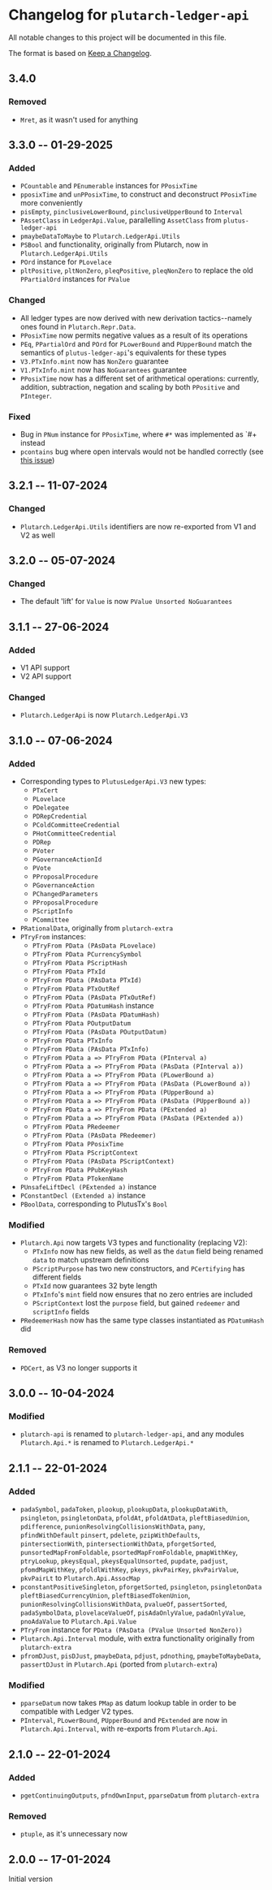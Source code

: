 # Changelog for `plutarch-ledger-api`

All notable changes to this project will be documented in this file.

The format is based on [Keep a Changelog](https://keepachangelog.com/en/1.1.0/).

## 3.4.0

### Removed

* `Mret`, as it wasn't used for anything

## 3.3.0 -- 01-29-2025

### Added

* `PCountable` and `PEnumerable` instances for `PPosixTime`
* `pposixTime` and `unPPosixTime`, to construct and deconstruct `PPosixTime`
  more conveniently
* `pisEmpty`, `pinclusiveLowerBound`, `pinclusiveUpperBound` to `Interval`
* `PAssetClass` in `LedgerApi.Value`, parallelling `AssetClass` from
  `plutus-ledger-api`
* `pmaybeDataToMaybe` to `Plutarch.LedgerApi.Utils`
* `PSBool` and functionality, originally from Plutarch, now in
  `Plutarch.LedgerApi.Utils`
* `POrd` instance for `PLovelace`
* `pltPositive`, `pltNonZero`, `pleqPositive`, `pleqNonZero` to replace the old
  `PPartialOrd` instances for `PValue`

### Changed

* All ledger types are now derived with new derivation tactics--namely ones found in `Plutarch.Repr.Data`.
* `PPosixTime` now permits negative values as a result of its operations
* `PEq`, `PPartialOrd` and `POrd` for `PLowerBound` and `PUpperBound` match the
  semantics of `plutus-ledger-api`'s equivalents for these types
* `V3.PTxInfo.mint` now has `NonZero` guarantee
* `V1.PTxInfo.mint` now has `NoGuarantees` guarantee
* `PPosixTime` now has a different set of arithmetical operations: currently,
  addition, subtraction, negation and scaling by both `PPositive` and
  `PInteger`.

### Fixed

* Bug in `PNum` instance for `PPosixTime`, where `#*` was implemented as `#+
  instead
* `pcontains` bug where open intervals would not be handled correctly (see [this
  issue](https://github.com/Plutonomicon/plutarch-plutus/issues/705))

## 3.2.1 -- 11-07-2024

### Changed

* `Plutarch.LedgerApi.Utils` identifiers are now re-exported from V1 and V2 as
  well

## 3.2.0 -- 05-07-2024

### Changed

* The default 'lift' for `Value` is now `PValue Unsorted NoGuarantees`

## 3.1.1 -- 27-06-2024

### Added

* V1 API support
* V2 API support

### Changed

* `Plutarch.LedgerApi` is now `Plutarch.LedgerApi.V3`

## 3.1.0 -- 07-06-2024

### Added

* Corresponding types to `PlutusLedgerApi.V3` new types:
    * `PTxCert`
    * `PLovelace`
    * `PDelegatee`
    * `PDRepCredential`
    * `PColdCommitteeCredential`
    * `PHotCommitteeCredential`
    * `PDRep`
    * `PVoter`
    * `PGovernanceActionId`
    * `PVote`
    * `PProposalProcedure`
    * `PGovernanceAction`
    * `PChangedParameters`
    * `PProposalProcedure`
    * `PScriptInfo`
    * `PCommittee`
* `PRationalData`, originally from `plutarch-extra`
* `PTryFrom` instances:
    * `PTryFrom PData (PAsData PLovelace)`
    * `PTryFrom PData PCurrencySymbol`
    * `PTryFrom PData PScriptHash`
    * `PTryFrom PData PTxId`
    * `PTryFrom PData (PAsData PTxId)`
    * `PTryFrom PData PTxOutRef`
    * `PTryFrom PData (PAsData PTxOutRef)`
    * `PTryFrom PData PDatumHash` instance
    * `PTryFrom PData (PAsData PDatumHash)`
    * `PTryFrom PData POutputDatum`
    * `PTryFrom PData (PAsData POutputDatum)`
    * `PTryFrom PData PTxInfo`
    * `PTryFrom PData (PAsData PTxInfo)`
    * `PTryFrom PData a => PTryFrom PData (PInterval a)`
    * `PTryFrom PData a => PTryFrom PData (PAsData (PInterval a))`
    * `PTryFrom PData a => PTryFrom PData (PLowerBound a)`
    * `PTryFrom PData a => PTryFrom PData (PAsData (PLowerBound a))`
    * `PTryFrom PData a => PTryFrom PData (PUpperBound a)`
    * `PTryFrom PData a => PTryFrom PData (PAsData (PUpperBound a))`
    * `PTryFrom PData a => PTryFrom PData (PExtended a)`
    * `PTryFrom PData a => PTryFrom PData (PAsData (PExtended a))`
    * `PTryFrom PData PRedeemer`
    * `PTryFrom PData (PAsData PRedeemer)`
    * `PTryFrom PData PPosixTime`
    * `PTryFrom PData PScriptContext`
    * `PTryFrom PData (PAsData PScriptContext)`
    * `PTryFrom PData PPubKeyHash`
    * `PTryFrom PData PTokenName`
* `PUnsafeLiftDecl (PExtended a)` instance
* `PConstantDecl (Extended a)` instance
* `PBoolData`, corresponding to PlutusTx's `Bool`

### Modified

* `Plutarch.Api` now targets V3 types and functionality (replacing V2):
    * `PTxInfo` now has new fields, as well as the `datum` field being renamed
      `data` to match upstream definitions
    * `PScriptPurpose` has two new constructors, and `PCertifying` has different
      fields
    * `PTxId` now guarantees 32 byte length
    * `PTxInfo`'s `mint` field now ensures that no zero entries are included
    * `PScriptContext` lost the `purpose` field, but gained `redeemer` and
       `scriptInfo` fields
* `PRedeemerHash` now has the same type classes instantiated as `PDatumHash` did

### Removed

* `PDCert`, as V3 no longer supports it

## 3.0.0 -- 10-04-2024

### Modified

* `plutarch-api` is renamed to `plutarch-ledger-api`, and any modules `Plutarch.Api.*` is renamed to `Plutarch.LedgerApi.*`

## 2.1.1 -- 22-01-2024

### Added

* `padaSymbol`, `padaToken`, `plookup`, `plookupData`, `plookupDataWith`,
  `psingleton`, `psingletonData`, `pfoldAt`, `pfoldAtData`, `pleftBiasedUnion`,
  `pdifference`, `punionResolvingCollisionsWithData`, `pany`, `pfindWithDefault`
  `pinsert`, `pdelete`, `pzipWithDefaults`, `pintersectionWith`,
  `pintersectionWithData`, `pforgetSorted`, `punsortedMapFromFoldable`,
  `psortedMapFromFoldable`, `pmapWithKey`, `ptryLookup`, `pkeysEqual`,
  `pkeysEqualUnsorted`, `pupdate`, `padjust`, `pfomdMapWithKey`,
  `pfoldlWithKey`, `pkeys`, `pkvPairKey`, `pkvPairValue`, `pkvPairLt` to `Plutarch.Api.AssocMap`
* `pconstantPositiveSingleton`, `pforgetSorted`, `psingleton`, `psingletonData`
  `pleftBiasedCurrencyUnion`, `pleftBiasedTokenUnion`,
  `punionResolvingCollisionsWithData`, `pvalueOf`, `passertSorted`,
  `padaSymbolData`, `plovelaceValueOf`, `pisAdaOnlyValue`, `padaOnlyValue`,
  `pnoAdaValue` to `Plutarch.Api.Value`
* `PTryFrom` instance for `PData (PAsData (PValue Unsorted NonZero))`
* `Plutarch.Api.Interval` module, with extra functionality originally from
  `plutarch-extra`
* `pfromDJust`, `pisDJust`, `pmaybeData`, `pdjust`, `pdnothing`,
  `pmaybeToMaybeData`, `passertDJust` in `Plutarch.Api` (ported from
  `plutarch-extra`)

### Modified

* `pparseDatum` now takes `PMap` as datum lookup table in order to be compatible with Ledger V2 types.
* `PInterval`, `PLowerBound`, `PUpperBound` and `PExtended` are now in
  `Plutarch.Api.Interval`, with re-exports from `Plutarch.Api`.

## 2.1.0 -- 22-01-2024

### Added

* `pgetContinuingOutputs`, `pfndOwnInput`, `pparseDatum` from `plutarch-extra`

### Removed

* `ptuple`, as it's unnecessary now

## 2.0.0 -- 17-01-2024

Initial version
